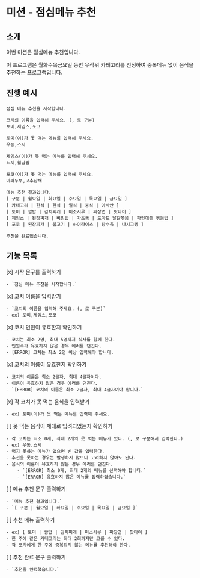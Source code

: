 # 미션 - 점심메뉴 추천

## 소개

이번 미션은 점심메뉴 추천입니다.

이 프로그램은 월화수목금요일 동안 무작위 카테고리를 선정하여 중복메뉴 없이 음식을 추천하는 프로그램입니다.

## 진행 예시

```
점심 메뉴 추천을 시작합니다.

코치의 이름을 입력해 주세요. (, 로 구분)
토미,제임스,포코

토미(이)가 못 먹는 메뉴를 입력해 주세요.
우동,스시

제임스(이)가 못 먹는 메뉴를 입력해 주세요.
뇨끼,월남쌈

포코(이)가 못 먹는 메뉴를 입력해 주세요.
마파두부,고추잡채

메뉴 추천 결과입니다.
[ 구분 | 월요일 | 화요일 | 수요일 | 목요일 | 금요일 ]
[ 카테고리 | 한식 | 한식 | 일식 | 중식 | 아시안 ]
[ 토미 | 쌈밥 | 김치찌개 | 미소시루 | 짜장면 | 팟타이 ]
[ 제임스 | 된장찌개 | 비빔밥 | 가츠동 | 토마토 달걀볶음 | 파인애플 볶음밥 ]
[ 포코 | 된장찌개 | 불고기 | 하이라이스 | 탕수육 | 나시고렝 ]

추천을 완료했습니다.
```
## 기능 목록

[x] 시작 문구를 출력하기

    - `점심 메뉴 추천을 시작합니다.`

[x] 코치 이름을 입력받기

    - `코치의 이름을 입력해 주세요. (, 로 구분)`
    - ex) 토미,제임스,포코

[x] 코치 인원이 유효한지 확인하기

    - 코치는 최소 2명, 최대 5명까지 식사를 함께 한다.
    - 인원수가 유효하지 않은 경우 에러를 던진다.
    - [ERROR] 코치는 최소 2명 이상 입력해야 합니다.

[x] 코치의 이름이 유효한지 확인하기

    - 코치의 이름은 최소 2글자, 최대 4글자이다.
    - 이름이 유효하지 않은 경우 에러를 던진다.
    - `[ERROR] 코치의 이름은 최소 2글자, 최대 4글자여야 합니다.`

[x] 각 코치가 못 먹는 음식을 입력받기

    - ex) 토미(이)가 못 먹는 메뉴를 입력해 주세요.

[ ] 못 먹는 음식이 제대로 입려되었는지 확인하기

    - 각 코치는 최소 0개, 최대 2개의 못 먹는 메뉴가 있다. (, 로 구분해서 입력한다.)
    - ex) 우동,스시
    - 먹지 못하는 메뉴가 없으면 빈 값을 입력한다.
    - 추천을 못하는 경우는 발생하지 않으니 고려하지 않아도 된다.
    - 음식의 이름이 유효하지 않은 경우 에러를 던진다.
        - `[ERROR] 최소 0개, 최대 2개의 메뉴를 선택해야 합니다.`
        - `[ERROR] 유효하지 않은 메뉴를 입력하였습니다.`

[ ] 메뉴 추천 문구 출력하기

    - `메뉴 추천 결과입니다.`
    - `[ 구분 | 월요일 | 화요일 | 수요일 | 목요일 | 금요일 ]`

[ ] 추천 메뉴 출력하기

    - ex) [ 토미 | 쌈밥 | 김치찌개 | 미소시루 | 짜장면 | 팟타이 ]
    - 한 주에 같은 카테고리는 최대 2회까지만 고를 수 있다.
    - 각 코치에게 한 주에 중복되지 않는 메뉴를 추천해야 한다.

[ ] 추천 완료 문구 출력하기

    - `추천을 완료했습니다.` 